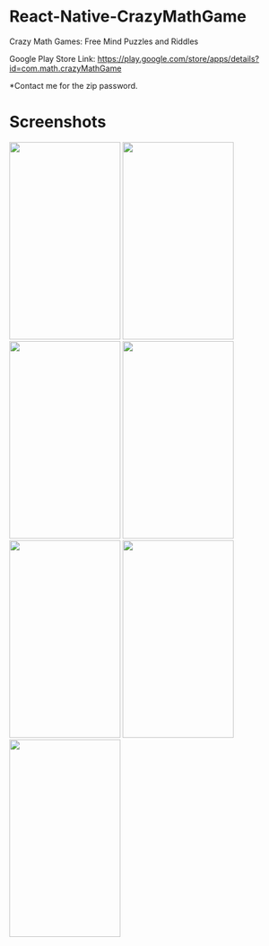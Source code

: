 # React-Native-CrazyMathGame

Crazy Math Games: Free Mind Puzzles and Riddles

Google Play Store Link:
https://play.google.com/store/apps/details?id=com.math.crazyMathGame

\*Contact me for the zip password.

# Screenshots

<img src="https://github.com/thgeorge-se/React-Native-CrazyMathGame/blob/master/Screenshots/Screenshot%201.jpg" width="198" height="352" /> <img src="https://github.com/thgeorge-se/React-Native-CrazyMathGame/blob/master/Screenshots/Screenshot%202.jpg" width="198" height="352" /> <img src="https://github.com/thgeorge-se/React-Native-CrazyMathGame/blob/master/Screenshots/Screenshot%203.jpg" width="198" height="352" /> <img src="https://github.com/thgeorge-se/React-Native-CrazyMathGame/blob/master/Screenshots/Screenshot%204.jpg" width="198" height="352" /> <img src="https://github.com/thgeorge-se/React-Native-CrazyMathGame/blob/master/Screenshots/Screenshot%205.jpg" width="198" height="352" /> <img src="https://github.com/thgeorge-se/React-Native-CrazyMathGame/blob/master/Screenshots/Screenshot%206.jpg" width="198" height="352" /> <img src="https://github.com/thgeorge-se/React-Native-CrazyMathGame/blob/master/Screenshots/Screenshot%207.jpg" width="198" height="352" />
